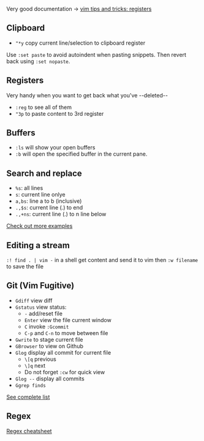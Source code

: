 Very good documentation → [vim tips and tricks: registers](https://www.cs.oberlin.edu/\~kuperman/help/vim/registers.html)

## Clipboard

- `"*y` copy current line/selection to clipboard register

Use `:set paste` to avoid autoindent when pasting snippets.
Then revert back using `:set nopaste`.

## Registers

Very handy when you want to get back what you've --deleted--

- `:reg` to see all of them
- `"3p` to paste content to 3rd register

## Buffers

- `:ls` will show your open buffers
- `:b` <number> will open the specified buffer in the current pane.

## Search and replace

- `%s`: all lines
- `s`: current line onlye
- `a,bs`: line a to b (inclusive)
- `.,$s`: current line (.) to end
- `.,+ns`: current line (.) to n line below

[Check out more examples](http://vim.wikia.com/wiki/Search_and_replace)

## Editing a stream

`:! find . | vim -`  in a shell get content and send it to vim then `:w filename` to save the file

## Git (Vim Fugitive)

- `Gdiff` view diff
- `Gstatus` view status:
    - `-` add/reset file
    - `Enter` view the file current window
    - `C` invoke `:Gcommit`
    - `C-p` and `C-n` to move between file
- `Gwrite` to stage current file
- `GBrowser` to view on Github
- `Glog` display all commit for current file
    - `\[q` previous
    - `\]q` next
    - Do not forget `:cw` for quick view
- `Glog --` display all commits
- `Ggrep finds`

[See complete list](https://github.com/tpope/vim-fugitive/blob/master/doc/fugitive.txt)

## Regex

[Regex cheatsheet](https://remram44.github.io/regex-cheatsheet/regex.html)
